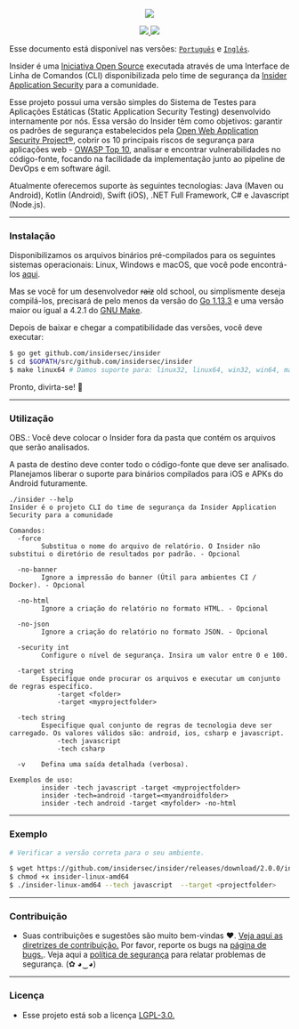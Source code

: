 <p align="center">
  <img src="https://insidersec.io/wp-content/uploads/2020/03/insider-novo-logo.png">
  <p align="center">
    <a href="https://github.com/insidersec/insider/blob/master/LICENSE.md">
      <img src="https://img.shields.io/badge/license-LGPL-blue.svg">
    </a>
    <a href="https://github.com/insidersec/insider/releases">
      <img src="https://img.shields.io/badge/version-2.0.4-blue.svg">
    </a>
  </p>
</p>

Esse documento está disponível nas versões: [`Português`](https://github.com/insidersec/insider/blob/master/README_pt-br.md) e [`Inglês`](https://github.com/insidersec/insider).

Insider é uma [Iniciativa Open Source](https://opensource.org/) executada através de uma Interface de Linha de Comandos (CLI) disponibilizada pelo time de segurança da [Insider Application Security](https://insidersec.io) para a comunidade.

Esse projeto possui uma versão simples do Sistema de Testes para Aplicações Estáticas (Static Application Security Testing) desenvolvido internamente por nós. Essa versão do Insider têm como objetivos: garantir os padrões de segurança estabelecidos pela [Open Web Application Security Project&reg;](https://owasp.org/), cobrir os 10 principais riscos de segurança para aplicações web - [OWASP Top 10](https://owasp.org/www-project-top-ten/), analisar e encontrar vulnerabilidades no código-fonte, focando na facilidade da implementação junto ao pipeline de DevOps e em software ágil.

Atualmente oferecemos suporte às seguintes tecnologias: Java (Maven ou Android), Kotlin (Android), Swift (iOS), .NET Full Framework, C# e Javascript (Node.js).

---

### Instalação

Disponibilizamos os arquivos binários pré-compilados para os seguintes sistemas operacionais: Linux, Windows e macOS, que você pode encontrá-los [aqui](https://github.com/insidersec/insider/releases).

Mas se você for um desenvolvedor <s>raíz</s> old school, ou simplismente deseja compilá-los, precisará de pelo menos da versão do [Go 1.13.3](https://golang.org/dl/) e uma versão maior ou igual a 4.2.1 do [GNU Make](https://www.gnu.org/software/make/).

Depois de baixar e chegar a compatibilidade das versões, você deve executar:

```bash
$ go get github.com/insidersec/insider
$ cd $GOPATH/src/github.com/insidersec/insider
$ make linux64 # Damos suporte para: linux32, linux64, win32, win64, macos
```

Pronto, divirta-se! :rocket:

---

### Utilização

OBS.:
Você deve colocar o Insider fora da pasta que contém os arquivos que serão analisados.

A pasta de destino deve conter todo o código-fonte que deve ser analisado. Planejamos liberar o suporte para binários compilados para iOS e APKs do Android futuramente.

```
./insider --help
Insider é o projeto CLI do time de segurança da Insider Application Security para a comunidade

Comandos:
  -force
        Substitua o nome do arquivo de relatório. O Insider não substitui o diretório de resultados por padrão. - Opcional

  -no-banner
        Ignore a impressão do banner (Útil para ambientes CI / Docker). - Opcional

  -no-html
        Ignore a criação do relatório no formato HTML. - Opcional

  -no-json
        Ignore a criação do relatório no formato JSON. - Opcional

  -security int
        Configure o nível de segurança. Insira um valor entre 0 e 100.

  -target string
        Especifique onde procurar os arquivos e executar um conjunto de regras específico.
            -target <folder>
            -target <myprojectfolder>

  -tech string
        Especifique qual conjunto de regras de tecnologia deve ser carregado. Os valores válidos são: android, ios, csharp e javascript.
            -tech javascript
            -tech csharp

  -v    Defina uma saída detalhada (verbosa).

Exemplos de uso:
        insider -tech javascript -target <myprojectfolder>
        insider -tech=android -target=<myandroidfolder>
        insider -tech android -target <myfolder> -no-html
```

---

### Exemplo

```bash
# Verificar a versão correta para o seu ambiente.

$ wget https://github.com/insidersec/insider/releases/download/2.0.0/insider-linux-amd64
$ chmod +x insider-linux-amd64
$ ./insider-linux-amd64 --tech javascript  --target <projectfolder>
```

---

### Contribuição

- Suas contribuições e sugestões são muito bem-vindas ♥. [Veja aqui as diretrizes de contribuição.](/.github/CONTRIBUTING.md) Por favor, reporte os bugs na [página de bugs.](https://github.com/insidersec/insider/issues). Veja aqui a [política de segurança](/.github/SECURITY.md) para relatar problemas de segurança. (✿ ◕‿◕)

---

### Licença

- Esse projeto está sob a licença [LGPL-3.0.](/LICENSE.md)
